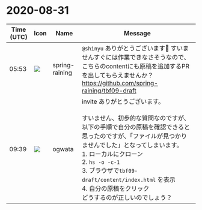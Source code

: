 # 2020-08-31

|Time (UTC)|Icon|Name|Message|
|---|---|---|---|
|05:53|![](https://secure.gravatar.com/avatar/1ac180f0868137292905c311b5fff781.jpg?s=72&d=https%3A%2F%2Fa.slack-edge.com%2Fdf10d%2Fimg%2Favatars%2Fava_0021-72.png)|spring-raining|`@shinyu` ありがとうございます🙏 すいませんすぐには作業できなさそうなので、こちらのcontentにも原稿を追加するPRを出してもらえませんか？ <https://github.com/spring-raining/tbf09-draft>|
|09:39|![](https://avatars.slack-edge.com/2019-11-22/845042642576_070441337abaca9fb7b3_72.png)|ogwata|invite ありがとうございます。<br><br>すいません、初歩的な質問なのですが、以下の手順で自分の原稿を確認できると思ったのですが、「ファイルが見つかりませんでした」となってしまいます。<br>1. ローカルにクローン<br>2. `hs -o -c-1`<br>3. ブラウザで`tbf09-draft/content/index.html` を表示<br>4. 自分の原稿をクリック<br>どうするのが正しいのでしょう？|
